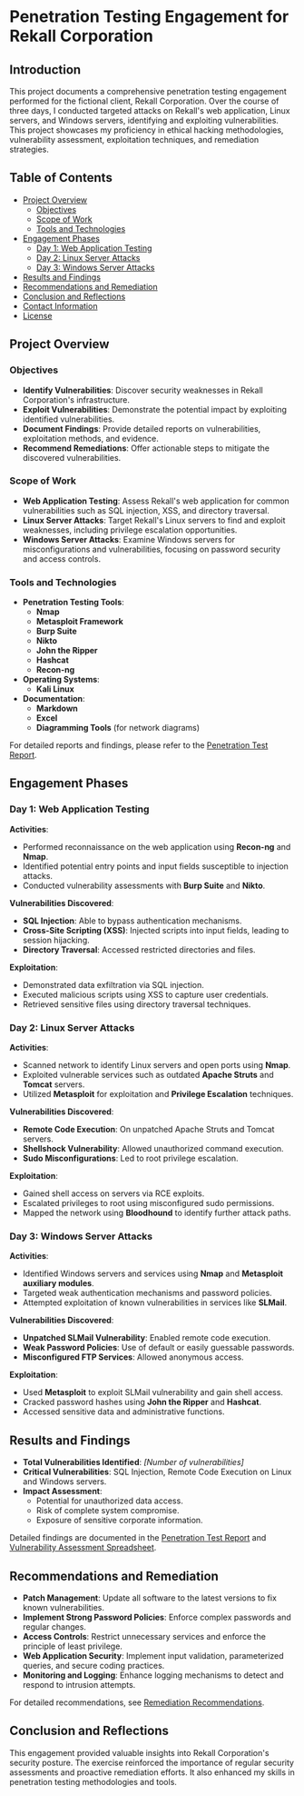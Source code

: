 # **Penetration Testing Engagement for Rekall Corporation**

## **Introduction**

This project documents a comprehensive penetration testing engagement performed for the fictional client, Rekall Corporation. Over the course of three days, I conducted targeted attacks on Rekall's web application, Linux servers, and Windows servers, identifying and exploiting vulnerabilities. This project showcases my proficiency in ethical hacking methodologies, vulnerability assessment, exploitation techniques, and remediation strategies.

## **Table of Contents**

- [Project Overview](#project-overview)
  - [Objectives](#objectives)
  - [Scope of Work](#scope-of-work)
  - [Tools and Technologies](#tools-and-technologies)
- [Engagement Phases](#engagement-phases)
  - [Day 1: Web Application Testing](#day-1-web-application-testing)
  - [Day 2: Linux Server Attacks](#day-2-linux-server-attacks)
  - [Day 3: Windows Server Attacks](#day-3-windows-server-attacks)
- [Results and Findings](#results-and-findings)
- [Recommendations and Remediation](#recommendations-and-remediation)
- [Conclusion and Reflections](#conclusion-and-reflections)
- [Contact Information](#contact-information)
- [License](#license)

## **Project Overview**

### **Objectives**

- **Identify Vulnerabilities**: Discover security weaknesses in Rekall Corporation's infrastructure.
- **Exploit Vulnerabilities**: Demonstrate the potential impact by exploiting identified vulnerabilities.
- **Document Findings**: Provide detailed reports on vulnerabilities, exploitation methods, and evidence.
- **Recommend Remediations**: Offer actionable steps to mitigate the discovered vulnerabilities.

### **Scope of Work**

- **Web Application Testing**: Assess Rekall's web application for common vulnerabilities such as SQL injection, XSS, and directory traversal.
- **Linux Server Attacks**: Target Rekall's Linux servers to find and exploit weaknesses, including privilege escalation opportunities.
- **Windows Server Attacks**: Examine Windows servers for misconfigurations and vulnerabilities, focusing on password security and access controls.

### **Tools and Technologies**

- **Penetration Testing Tools**:
  - **Nmap**
  - **Metasploit Framework**
  - **Burp Suite**
  - **Nikto**
  - **John the Ripper**
  - **Hashcat**
  - **Recon-ng**
- **Operating Systems**:
  - **Kali Linux**
- **Documentation**:
  - **Markdown**
  - **Excel**
  - **Diagramming Tools** (for network diagrams)

For detailed reports and findings, please refer to the [Penetration Test Report](reports/Penetration_Test_Report.md).

## **Engagement Phases**

### **Day 1: Web Application Testing**

**Activities**:

- Performed reconnaissance on the web application using **Recon-ng** and **Nmap**.
- Identified potential entry points and input fields susceptible to injection attacks.
- Conducted vulnerability assessments with **Burp Suite** and **Nikto**.

**Vulnerabilities Discovered**:

- **SQL Injection**: Able to bypass authentication mechanisms.
- **Cross-Site Scripting (XSS)**: Injected scripts into input fields, leading to session hijacking.
- **Directory Traversal**: Accessed restricted directories and files.

**Exploitation**:

- Demonstrated data exfiltration via SQL injection.
- Executed malicious scripts using XSS to capture user credentials.
- Retrieved sensitive files using directory traversal techniques.

### **Day 2: Linux Server Attacks**

**Activities**:

- Scanned network to identify Linux servers and open ports using **Nmap**.
- Exploited vulnerable services such as outdated **Apache Struts** and **Tomcat** servers.
- Utilized **Metasploit** for exploitation and **Privilege Escalation** techniques.

**Vulnerabilities Discovered**:

- **Remote Code Execution**: On unpatched Apache Struts and Tomcat servers.
- **Shellshock Vulnerability**: Allowed unauthorized command execution.
- **Sudo Misconfigurations**: Led to root privilege escalation.

**Exploitation**:

- Gained shell access on servers via RCE exploits.
- Escalated privileges to root using misconfigured sudo permissions.
- Mapped the network using **Bloodhound** to identify further attack paths.

### **Day 3: Windows Server Attacks**

**Activities**:

- Identified Windows servers and services using **Nmap** and **Metasploit auxiliary modules**.
- Targeted weak authentication mechanisms and password policies.
- Attempted exploitation of known vulnerabilities in services like **SLMail**.

**Vulnerabilities Discovered**:

- **Unpatched SLMail Vulnerability**: Enabled remote code execution.
- **Weak Password Policies**: Use of default or easily guessable passwords.
- **Misconfigured FTP Services**: Allowed anonymous access.

**Exploitation**:

- Used **Metasploit** to exploit SLMail vulnerability and gain shell access.
- Cracked password hashes using **John the Ripper** and **Hashcat**.
- Accessed sensitive data and administrative functions.

## **Results and Findings**

- **Total Vulnerabilities Identified**: *[Number of vulnerabilities]*
- **Critical Vulnerabilities**: SQL Injection, Remote Code Execution on Linux and Windows servers.
- **Impact Assessment**:
  - Potential for unauthorized data access.
  - Risk of complete system compromise.
  - Exposure of sensitive corporate information.

Detailed findings are documented in the [Penetration Test Report](reports/Penetration_Test_Report.md) and [Vulnerability Assessment Spreadsheet](reports/Vulnerability_Assessment.xlsx).

## **Recommendations and Remediation**

- **Patch Management**: Update all software to the latest versions to fix known vulnerabilities.
- **Implement Strong Password Policies**: Enforce complex passwords and regular changes.
- **Access Controls**: Restrict unnecessary services and enforce the principle of least privilege.
- **Web Application Security**: Implement input validation, parameterized queries, and secure coding practices.
- **Monitoring and Logging**: Enhance logging mechanisms to detect and respond to intrusion attempts.

For detailed recommendations, see [Remediation Recommendations](reports/Remediation_Recommendations.md).

## **Conclusion and Reflections**

This engagement provided valuable insights into Rekall Corporation's security posture. The exercise reinforced the importance of regular security assessments and proactive remediation efforts. It also enhanced my skills in penetration testing methodologies and tools.
